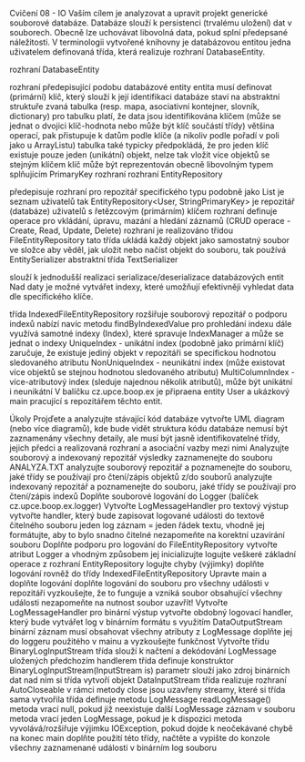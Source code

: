 Cvičení 08 - IO
Vaším cílem je analyzovat a upravit projekt generické souborové databáze. Databáze slouží k persistenci (trvalému uložení) dat v souborech. Obecně lze uchovávat libovolná data, pokud splní předepsané náležitosti. V terminologii vytvořené knihovny je databázovou entitou jedna uživatelem definovaná třída, která realizuje rozhraní DatabaseEntity.

rozhraní DatabaseEntity

rozhraní předepisující podobu databázové entity
entita musí definovat (primární) klíč, který slouží k její identifikaci
databáze staví na abstraktní struktuře zvaná tabulka (resp. mapa, asociativní kontejner, slovník, dictionary)
pro tabulku platí, že data jsou identifikována klíčem (může se jednat o dvojici klíč-hodnota nebo může být klíč součástí třídy)
většina operací, pak přistupuje k datům podle klíče (a nikoliv podle pořadí v poli jako u ArrayListu)
tabulka také typicky předpokládá, že pro jeden klíč existuje pouze jeden (unikátní) objekt, nelze tak vložit více objektů se stejným klíčem
klíč může být reprezentován obecně libovolným typem splňujícím PrimaryKey rozhraní
rozhraní EntityRepository

předepisuje rozhraní pro repozitář specifického typu
podobně jako List<User> je seznam uživatelů
tak EntityRepository<User, StringPrimaryKey> je repozitář (databáze) uživatelů s řetězcovým (primárním) klíčem
rozhraní definuje operace pro vkládání, úpravu, mazání a hledání záznamů (CRUD operace - Create, Read, Update, Delete)
rozhraní je realizováno třídou FileEntityRepository
tato třída ukládá každý objekt jako samostatný soubor ve složce
aby věděl, jak uložit nebo načíst objekt do souboru, tak používá EntitySerializer
abstraktní třída TextSerializer

slouží k jednodušší realizaci serializace/deserializace databázových entit
Nad daty je možné vytvářet indexy, které umožňují efektivněji vyhledat data dle specifického klíče.

třída IndexedFileEntityRepository
rozšiřuje souborový repozitář o podporu indexů
nabízí navíc metodu findByIndexedValue pro prohledání indexu
dále využívá samotné indexy (Index), které spravuje IndexManager a může se jednat o indexy
UniqueIndex - unikátní index (podobně jako primární klíč) zaručuje, že existuje jediný objekt v repozitáři se specifickou hodnotou sledovaného atributu
NonUniqueIndex - neunikátní index (může existovat více objektů se stejnou hodnotou sledovaného atributu)
MultiColumnIndex - více-atributový index (sleduje najednou několik atributů), může být unikátní i neunikátní
V balíčku cz.upce.boop.ex je připraena entity User a ukázkový main pracující s repozitářem těchto entit.

Úkoly
Projďete a analyzujte stávající kód databáze
vytvořte UML diagram (nebo více diagramů), kde bude vidět struktura kódu databáze
nemusí být zaznamenány všechny detaily, ale musí být jasně identifikovatelné třídy, jejich předci a realizovaná rozhraní a asociační vazby mezi nimi
Analyzujte souborový a indexovaný repozitář
výsledky zaznamenejte do souboru ANALYZA.TXT
analyzujte souborový repozitář a poznamenejte do souboru, jaké třídy se používají pro čtení/zápis objektů z/do souborů
analyzujte indexovaný repozitář a poznamenejte do souboru, jaké třídy se používají pro čtení/zápis indexů
Doplňte souborové logování do Logger (balíček cz.upce.boop.ex.logger)
Vytvořte LogMessageHandler pro textový výstup
vytvořte handler, který bude zapisovat logované události do textově čitelného souboru
jeden log záznam = jeden řádek textu, vhodně jej formátujte, aby to bylo snadno čitelné
nezapomeňte na korektní uzavírání souboru
Doplňte podporu pro logování do FileEntityRepository
vytvořte atribut Logger a vhodným způsobem jej inicializujte
logujte veškeré základní operace z rozhraní EntityRepository
logujte chyby (výjimky)
doplňte logování rovněž do třídy IndexedFileEntityRepository
Upravte main a doplňte logování
doplňte logování do souboru pro všechny události v repozitáři
vyzkoušejte, že to funguje a vzniká soubor obsahující všechny události
nezapomeňte na nutnost soubor uzavřít!
Vytvořte LogMessageHandler pro binární výstup
vytvořte obdobný logovací handler, který bude vytvářet log v binárním formátu s využitím DataOutputStream
binární záznam musí obsahovat všechny atributy z LogMessage
doplňte jej do loggeru použitého v mainu a vyzkoušejte funkčnost
Vytvořte třídu BinaryLogInputStream
třída slouží k načtení a dekódování LogMessage uložených předchozím handlerem
třída definuje konstruktor BinaryLogInputStream(InputStream is)
parametr slouží jako zdroj binárních dat
nad ním si třída vytvoří objekt DataInputStream
třída realizuje rozhraní AutoCloseable
v rámci metody close jsou uzavřeny streamy, které si třída sama vytvořila
třída definuje metodu LogMessage readLogMessage()
metoda vrací null, pokud již neexistuje další LogMessage záznam v souboru
metoda vrací jeden LogMessage, pokud je k dispozici
metoda vyvolává/rozšiřuje výjimku IOException, pokud dojde k neočekávané chybě
na konec main doplňte použití této třídy, načtěte a vypište do konzole všechny zaznamenané události v binárním log souboru

